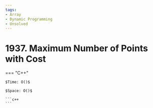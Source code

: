 ```yaml
---
tags:
- Array
- Dynamic Programming
- Unsolved
---
```



# 1937. Maximum Number of Points with Cost

=== "C++"

    $Time: O()$

    $Space: O()$

    ```c++
    ```